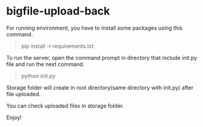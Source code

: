# bigfile-upload-back

For running environment, you have to install some packages using this command.
> pip install -r requirements.txt

To run the server, open the command prompt in directory that include init.py file and run the next command.
> python init.py

Storage folder will create in root directory(same directory with init.py) after file uploaded.

You can check uploaded files in storage folder.

Enjoy!